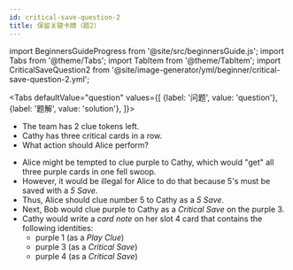 ```yaml
---
id: critical-save-question-2
title: 保留关键卡牌（题2）
---
```


import BeginnersGuideProgress from '@site/src/beginnersGuide.js';
import Tabs from '@theme/Tabs';
import TabItem from '@theme/TabItem';
import CriticalSaveQuestion2 from '@site/image-generator/yml/beginner/critical-save-question-2.yml';

<BeginnersGuideProgress id="critical-save-question-2" />

<!-- lint disable no-undefined-references -->

<Tabs
  defaultValue="question"
  values={[
    {label: '问题', value: 'question'},
    {label: '题解', value: 'solution'},
  ]}>
<TabItem value="question">

- The team has 2 clue tokens left.
- Cathy has three critical cards in a row.
- What action should Alice perform?

</TabItem>
<TabItem value="solution">

- Alice might be tempted to clue purple to Cathy, which would "get" all three purple cards in one fell swoop.
- However, it would be illegal for Alice to do that because 5's must be saved with a *5 Save*.
- Thus, Alice should clue number 5 to Cathy as a *5 Save*.
- Next, Bob would clue purple to Cathy as a *Critical Save* on the purple 3.
- Cathy would write a *card note* on her slot 4 card that contains the following identities:
  - purple 1 (as a *Play Clue*)
  - purple 3 (as a *Critical Save*)
  - purple 4 (as a *Critical Save*)

</TabItem>
</Tabs>

<CriticalSaveQuestion2 />

